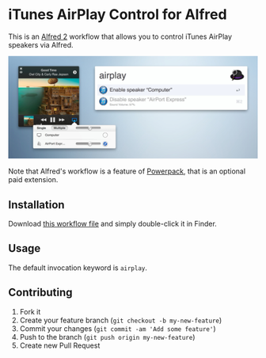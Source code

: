 # iTunes AirPlay Control for Alfred

This is an [Alfred 2](http://www.alfredapp.com/) workflow that allows you to control iTunes AirPlay speakers via Alfred.

![Screenshot](screenshot.jpg)

Note that Alfred's workflow is a feature of [Powerpack](http://www.alfredapp.com/powerpack/), that is an optional paid extension.

## Installation

Download [this workflow file](https://github.com/yujinakayama/alfred-itunes-airplay/releases/download/v0.0.2/iTunes.AirPlay.Control.alfredworkflow) and simply double-click it in Finder.

## Usage

The default invocation keyword is `airplay`.

## Contributing

1. Fork it
2. Create your feature branch (`git checkout -b my-new-feature`)
3. Commit your changes (`git commit -am 'Add some feature'`)
4. Push to the branch (`git push origin my-new-feature`)
5. Create new Pull Request
